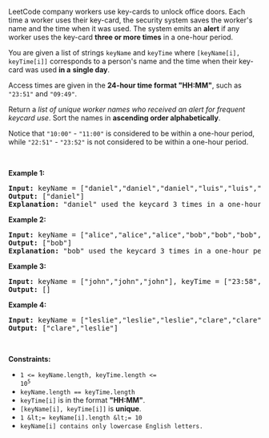 LeetCode company workers use key-cards to unlock office doors. Each time a worker uses their key-card, the security system saves the worker's name and the time when it was used. The system emits an __alert__ if any worker uses the key-card __three or more times__ in a one-hour period.

You are given a list of strings `` keyName `` and `` keyTime `` where `` [keyName[i], keyTime[i]] `` corresponds to a person's name and the time when their key-card was used __in a__ __single day__.

Access times are given in the __24-hour time format "HH:MM"__, such as `` "23:51" `` and `` "09:49" ``.

Return a _list of unique worker names who received an alert for frequent keycard use_. Sort the names in __ascending order alphabetically__.

Notice that `` "10:00" `` - `` "11:00" `` is considered to be within a one-hour period, while `` "22:51" `` - `` "23:52" `` is not considered to be within a one-hour period.

&nbsp;

__Example 1:__

<pre>
<strong>Input:</strong> keyName = ["daniel","daniel","daniel","luis","luis","luis","luis"], keyTime = ["10:00","10:40","11:00","09:00","11:00","13:00","15:00"]
<strong>Output:</strong> ["daniel"]
<strong>Explanation:</strong> "daniel" used the keycard 3 times in a one-hour period ("10:00","10:40", "11:00").
</pre>

__Example 2:__

<pre>
<strong>Input:</strong> keyName = ["alice","alice","alice","bob","bob","bob","bob"], keyTime = ["12:01","12:00","18:00","21:00","21:20","21:30","23:00"]
<strong>Output:</strong> ["bob"]
<strong>Explanation:</strong> "bob" used the keycard 3 times in a one-hour period ("21:00","21:20", "21:30").
</pre>

__Example 3:__

<pre>
<strong>Input:</strong> keyName = ["john","john","john"], keyTime = ["23:58","23:59","00:01"]
<strong>Output:</strong> []
</pre>

__Example 4:__

<pre>
<strong>Input:</strong> keyName = ["leslie","leslie","leslie","clare","clare","clare","clare"], keyTime = ["13:00","13:20","14:00","18:00","18:51","19:30","19:49"]
<strong>Output:</strong> ["clare","leslie"]
</pre>

&nbsp;

__Constraints:__

*   <code>1 &lt;= keyName.length, keyTime.length &lt;= 10<sup>5</sup></code>
*   `` keyName.length == keyTime.length ``
*   `` keyTime[i] ``&nbsp;is in the format __"HH:MM"__.
*   `` [keyName[i], keyTime[i]] `` is __unique__.
*   `` 1 &lt;= keyName[i].length &lt;= 10 ``
*   `` keyName[i] contains only lowercase English letters. ``